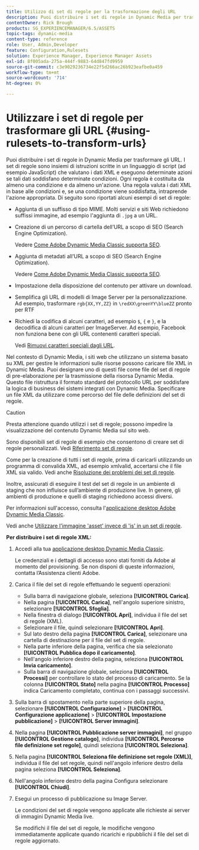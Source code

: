 ```yaml
---
title: Utilizzo di set di regole per la trasformazione degli URL
description: Puoi distribuire i set di regole in Dynamic Media per trasformare gli URL. I set di regole sono insiemi di istruzioni scritte in un linguaggio di script (ad esempio JavaScript) che valutano i dati XML e eseguono determinate azioni se tali dati soddisfano determinate condizioni.
contentOwner: Rick Brough
products: SG_EXPERIENCEMANAGER/6.5/ASSETS
topic-tags: dynamic-media
content-type: reference
role: User, Admin,Developer
feature: Configuration,Rulesets
solution: Experience Manager, Experience Manager Assets
exl-id: 8f005ada-275a-444f-9883-64d847fd9959
source-git-commit: c3e9029236734e22f5d266ac26b923eafbe0a459
workflow-type: tm+mt
source-wordcount: '714'
ht-degree: 0%

---
```


# Utilizzare i set di regole per trasformare gli URL {#using-rulesets-to-transform-urls}

Puoi distribuire i set di regole in Dynamic Media per trasformare gli URL. I set di regole sono insiemi di istruzioni scritte in un linguaggio di script (ad esempio JavaScript) che valutano i dati XML e eseguono determinate azioni se tali dati soddisfano determinate condizioni. Ogni regola è costituita da almeno una condizione e da almeno un&#39;azione. Una regola valuta i dati XML in base alle condizioni e, se una condizione viene soddisfatta, intraprende l&#39;azione appropriata. Di seguito sono riportati alcuni esempi di set di regole:

* Aggiunta di un suffisso di tipo MIME. Molti servizi e siti Web richiedono suffissi immagine, ad esempio l&#39;aggiunta di `.jpg` a un URL.
* Creazione di un percorso di cartella dell’URL a scopo di SEO (Search Engine Optimization).

  Vedere [Come Adobe Dynamic Media Classic supporta SEO](/help/assets/assets/s7_seo.pdf).

* Aggiunta di metadati all’URL a scopo di SEO (Search Engine Optimization).

  Vedere [Come Adobe Dynamic Media Classic supporta SEO](/help/assets/assets/s7_seo.pdf).

* Impostazione della disposizione del contenuto per attivare un download.
* Semplifica gli URL di modelli di Image Server per la personalizzazione. Ad esempio, trasformare `rgb{XX,YY,ZZ}` in `\redXX\greenYY\blueZZ` pronto per RTF

* Richiedi la codifica di alcuni caratteri, ad esempio `$`, `{` e `}`, e la decodifica di alcuni caratteri per ImageServer. Ad esempio, Facebook non funziona bene con gli URL contenenti caratteri speciali.

  Vedi [Rimuovi caratteri speciali dagli URL](https://helpx.adobe.com/experience-manager/scene7/kb/base/scene7-rulesets/remove-special-characters-urls.html).

Nel contesto di Dynamic Media, i siti web che utilizzano un sistema basato su XML per gestire le informazioni sulle risorse possono caricare file XML in Dynamic Media. Puoi designare uno di questi file come file del set di regole di pre-elaborazione per la trasmissione della risorsa Dynamic Media. Questo file ristruttura il formato standard del protocollo URL per soddisfare la logica di business dei sistemi integrati con Dynamic Media. Specificare un file XML da utilizzare come percorso del file delle definizioni del set di regole.

>[!CAUTION]
>
>Presta attenzione quando utilizzi i set di regole; possono impedire la visualizzazione del contenuto Dynamic Media sul sito web.

Sono disponibili set di regole di esempio che consentono di creare set di regole personalizzati.
Vedi [Riferimento set di regole](https://experienceleague.adobe.com/docs/dynamic-media-developer-resources/image-serving-api/image-serving-api/rule-set-reference/c-rule-set-reference.html).

Come per la creazione di tutti i set di regole, prima di caricarli utilizzando un programma di convalida XML, ad esempio xmlvalid, accertarsi che il file XML sia valido.
Vedi anche [Risoluzione dei problemi dei set di regole](https://helpx.adobe.com/experience-manager/scene7/kb/base/scene7-rulesets/scene7-ruleset-troubleshooting.html).

Inoltre, assicurati di eseguire il test del set di regole in un ambiente di staging che non influisce sull’ambiente di produzione live.
In genere, gli ambienti di produzione e quelli di staging richiedono accessi diversi.

Per informazioni sull&#39;accesso, consulta l&#39;[applicazione desktop Adobe Dynamic Media Classic](https://experienceleague.adobe.com/docs/dynamic-media-classic/using/getting-started/signing-out.html#sign-in-dmc-app).

<!-- OBSOLETE INFORMATION * **NA staging environment** login page: [https://s7sps1-staging.scene7.com/IpsWeb/](https://s7sps1-staging.scene7.com/IpsWeb/)
* **EMEA staging environment** login page: [https://s7sps3-staging.scene7.com/IpsWeb/](https://s7sps3-staging.scene7.com/IpsWeb/)
* **JAPAC staging environment** login page: [https://s7sps5-staging.scene7.com/IpsWeb/](https://s7sps5-staging.scene7.com/IpsWeb/) -->

Vedi anche [Utilizzare l&#39;immagine &#39;asset&#39; invece di &#39;is&#39; in un set di regole](https://helpx.adobe.com/experience-manager/scene7/kb/base/scene7-rulesets/ruleset-asset-instead-image.html).

**Per distribuire i set di regole XML:**

1. Accedi alla tua [applicazione desktop Dynamic Media Classic](https://experienceleague.adobe.com/docs/dynamic-media-classic/using/getting-started/signing-out.html#sign-in-dmc-app).

   Le credenziali e i dettagli di accesso sono stati forniti da Adobe al momento del provisioning. Se non disponi di queste informazioni, contatta l’Assistenza clienti Adobe.

1. Carica il file del set di regole effettuando le seguenti operazioni:

   * Sulla barra di navigazione globale, seleziona **[!UICONTROL Carica]**.
   * Nella pagina **[!UICONTROL Carica]**, nell&#39;angolo superiore sinistro, selezionare **[!UICONTROL Sfoglia]**.
   * Nella finestra di dialogo **[!UICONTROL Apri]**, individua il file del set di regole (XML).
   * Selezionare il file, quindi selezionare **[!UICONTROL Apri]**.
   * Sul lato destro della pagina **[!UICONTROL Carica]**, selezionare una cartella di destinazione per il file del set di regole.
   * Nella parte inferiore della pagina, verifica che sia selezionato **[!UICONTROL Pubblica dopo il caricamento]**.
   * Nell&#39;angolo inferiore destro della pagina, seleziona **[!UICONTROL Invia caricamento]**.
   * Sulla barra di navigazione globale, seleziona **[!UICONTROL Processi]** per controllare lo stato del processo di caricamento. Se la colonna **[!UICONTROL Stato]** nella pagina **[!UICONTROL Processo]** indica Caricamento completato, continua con i passaggi successivi.

1. Sulla barra di spostamento nella parte superiore della pagina, selezionare **[!UICONTROL Configurazione]** > **[!UICONTROL Configurazione applicazione]** > **[!UICONTROL Impostazione pubblicazione]** > **[!UICONTROL Server immagini]**.
1. Nella pagina **[!UICONTROL Pubblicazione server immagini]**, nel gruppo **[!UICONTROL Gestione catalogo]**, individua **[!UICONTROL Percorso file definizione set regole]**, quindi seleziona **[!UICONTROL Seleziona]**.
1. Nella pagina **[!UICONTROL Seleziona file definizione set regole (XML)]**, individua il file del set regole, quindi nell&#39;angolo inferiore destro della pagina seleziona **[!UICONTROL Seleziona]**.
1. Nell&#39;angolo inferiore destro della pagina Configura selezionare **[!UICONTROL Chiudi]**.
1. Esegui un processo di pubblicazione su Image Server.

   Le condizioni del set di regole vengono applicate alle richieste ai server di immagini Dynamic Media live.

   Se modifichi il file del set di regole, le modifiche vengono immediatamente applicate quando ricarichi e ripubblichi il file del set di regole aggiornato.
